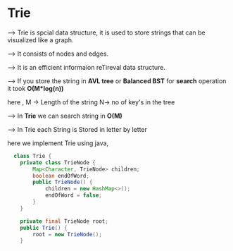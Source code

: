 # Trie 

--> Trie is spcial data structure, it is used to store strings that can be visualized like a graph.

--> It consists of nodes and edges.

--> It is an efficient informaion reTireval data structure.

--> If you store the string in **AVL tree** or **Balanced BST** for **search** operation it took  **O(M*log(n))**

   here ,
      M -> Length of the string
      N-> no of key's in the tree
      
--> In **Trie** we can search string in **O(M)**

--> In Trie each String is Stored in letter by letter

here we implement Trie using java,

```java
  class Trie {
    private class TrieNode {
        Map<Character, TrieNode> children;
        boolean endOfWord;
        public TrieNode() {
            children = new HashMap<>();
            endOfWord = false;
        }
    }

    private final TrieNode root;
    public Trie() {
        root = new TrieNode();
    }
```

